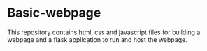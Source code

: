 # Basic-webpage
This repository contains html, css and javascript files for building a webpage and a flask application to run and host the webpage.
